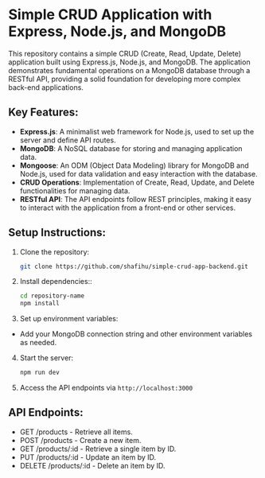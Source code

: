 # Simple CRUD Application with Express, Node.js, and MongoDB

This repository contains a simple CRUD (Create, Read, Update, Delete) application built using Express.js, Node.js, and MongoDB. The application demonstrates fundamental operations on a MongoDB database through a RESTful API, providing a solid foundation for developing more complex back-end applications.

## Key Features:
- **Express.js**: A minimalist web framework for Node.js, used to set up the server and define API routes.
- **MongoDB**: A NoSQL database for storing and managing application data.
- **Mongoose**: An ODM (Object Data Modeling) library for MongoDB and Node.js, used for data validation and easy interaction with the database.
- **CRUD Operations**: Implementation of Create, Read, Update, and Delete functionalities for managing data.
- **RESTful API**: The API endpoints follow REST principles, making it easy to interact with the application from a front-end or other services.

## Setup Instructions:
1. Clone the repository:
   ```bash
   git clone https://github.com/shafihu/simple-crud-app-backend.git
   
2. Install dependencies::
   ```bash
   cd repository-name
   npm install

3. Set up environment variables:
- Add your MongoDB connection string and other environment variables as needed.

4. Start the server:
   ```bash
   npm run dev

5. Access the API endpoints via `http://localhost:3000`

## API Endpoints:
- GET /products - Retrieve all items.
- POST /products - Create a new item.
- GET /products/:id - Retrieve a single item by ID.
- PUT /products/:id - Update an item by ID.
- DELETE /products/:id - Delete an item by ID.
